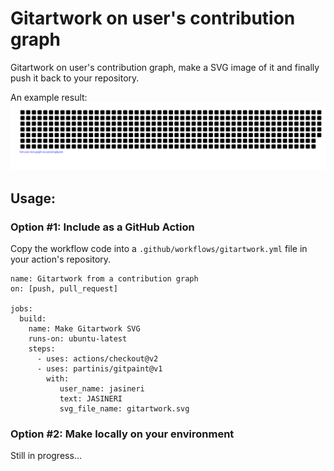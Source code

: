 # Gitartwork on user's contribution graph

Gitartwork on user's contribution graph, make a SVG image of it and finally push it back to your repository.

An example result:
[![jasineri/gitartwork](gitartwork.svg)](https://github.com/jasineri/gitartwork)

## Usage:

### Option #1: Include as a GitHub Action
Copy the workflow code into a `.github/workflows/gitartwork.yml` file in your action's repository.

    name: Gitartwork from a contribution graph
    on: [push, pull_request]
    
    jobs:
      build:
        name: Make Gitartwork SVG
        runs-on: ubuntu-latest
        steps:
          - uses: actions/checkout@v2
          - uses: partinis/gitpaint@v1
            with:
               user_name: jasineri
               text: JASINERI
               svg_file_name: gitartwork.svg

### Option #2: Make locally on your environment
Still in progress...